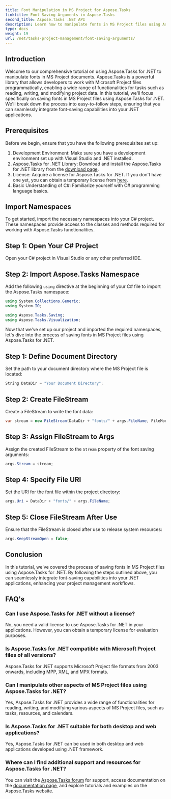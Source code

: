 ```yaml
---
title: Font Manipulation in MS Project for Aspose.Tasks
linktitle: Font Saving Arguments in Aspose.Tasks
second_title: Aspose.Tasks .NET API
description: Learn how to manipulate fonts in MS Project files using Aspose.Tasks for .NET. Step-by-step guide for developers.
type: docs
weight: 19
url: /net/tasks-project-management/font-saving-arguments/
---
```

## Introduction
Welcome to our comprehensive tutorial on using Aspose.Tasks for .NET to manipulate fonts in MS Project documents. Aspose.Tasks is a powerful library that allows developers to work with Microsoft Project files programmatically, enabling a wide range of functionalities for tasks such as reading, writing, and modifying project data.
In this tutorial, we'll focus specifically on saving fonts in MS Project files using Aspose.Tasks for .NET. We'll break down the process into easy-to-follow steps, ensuring that you can seamlessly integrate font-saving capabilities into your .NET applications.
## Prerequisites
Before we begin, ensure that you have the following prerequisites set up:
1. Development Environment: Make sure you have a development environment set up with Visual Studio and .NET installed.
2. Aspose.Tasks for .NET Library: Download and install the Aspose.Tasks for .NET library from the [download page](https://releases.aspose.com/tasks/net/).
3. License: Acquire a license for Aspose.Tasks for .NET. If you don't have one yet, you can obtain a temporary license from [here](https://purchase.aspose.com/temporary-license/).
4. Basic Understanding of C#: Familiarize yourself with C# programming language basics.

## Import Namespaces
To get started, import the necessary namespaces into your C# project. These namespaces provide access to the classes and methods required for working with Aspose.Tasks functionalities.
## Step 1: Open Your C# Project
Open your C# project in Visual Studio or any other preferred IDE.
## Step 2: Import Aspose.Tasks Namespace
Add the following `using` directive at the beginning of your C# file to import the Aspose.Tasks namespace:
```csharp
using System.Collections.Generic;
using System.IO;

using Aspose.Tasks.Saving;
using Aspose.Tasks.Visualization;
```

Now that we've set up our project and imported the required namespaces, let's dive into the process of saving fonts in MS Project files using Aspose.Tasks for .NET.
## Step 1: Define Document Directory
Set the path to your document directory where the MS Project file is located:
```csharp
String DataDir = "Your Document Directory";
```
## Step 2: Create FileStream
Create a FileStream to write the font data:
```csharp
var stream = new FileStream(DataDir + "fonts/" + args.FileName, FileMode.Create);
```
## Step 3: Assign FileStream to Args
Assign the created FileStream to the `Stream` property of the font saving arguments:
```csharp
args.Stream = stream;
```
## Step 4: Specify File URI
Set the URI for the font file within the project directory:
```csharp
args.Uri = DataDir + "fonts/" + args.FileName;
```
## Step 5: Close FileStream After Use
Ensure that the FileStream is closed after use to release system resources:
```csharp
args.KeepStreamOpen = false;
```

## Conclusion
In this tutorial, we've covered the process of saving fonts in MS Project files using Aspose.Tasks for .NET. By following the steps outlined above, you can seamlessly integrate font-saving capabilities into your .NET applications, enhancing your project management workflows.
## FAQ's
### Can I use Aspose.Tasks for .NET without a license?
No, you need a valid license to use Aspose.Tasks for .NET in your applications. However, you can obtain a temporary license for evaluation purposes.
### Is Aspose.Tasks for .NET compatible with Microsoft Project files of all versions?
Aspose.Tasks for .NET supports Microsoft Project file formats from 2003 onwards, including MPP, XML, and MPX formats.
### Can I manipulate other aspects of MS Project files using Aspose.Tasks for .NET?
Yes, Aspose.Tasks for .NET provides a wide range of functionalities for reading, writing, and modifying various aspects of MS Project files, such as tasks, resources, and calendars.
### Is Aspose.Tasks for .NET suitable for both desktop and web applications?
Yes, Aspose.Tasks for .NET can be used in both desktop and web applications developed using .NET framework.
### Where can I find additional support and resources for Aspose.Tasks for .NET?
You can visit the [Aspose.Tasks forum](https://forum.aspose.com/c/tasks/15) for support, access documentation on the [documentation page](https://reference.aspose.com/tasks/net/), and explore tutorials and examples on the Aspose.Tasks website.
